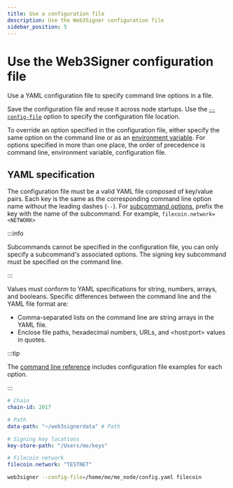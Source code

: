```yaml
---
title: Use a configuration file
description: Use the Web3Signer configuration file
sidebar_position: 5
---
```


# Use the Web3Signer configuration file

Use a YAML configuration file to specify command line options in a file.

Save the configuration file and reuse it across node startups. Use the [`--config-file`](../Reference/CLI/CLI-Syntax.md#config-file) option to specify the configuration file location.

To override an option specified in the configuration file, either specify the same option on the command line or as an [environment variable](../Reference/CLI/CLI-Syntax.md#environment-variables). For options specified in more than one place, the order of precedence is command line, environment variable, configuration file.

## YAML specification

The configuration file must be a valid YAML file composed of key/value pairs. Each key is the same as the corresponding command line option name without the leading dashes (`--`). For [subcommand options], prefix the key with the name of the subcommand. For example, `filecoin.network=<NETWORK>`

:::info

Subcommands cannot be specified in the configuration file, you can only specify a subcommand's associated options. The signing key subcommand must be specified on the command line.

:::

Values must conform to YAML specifications for string, numbers, arrays, and booleans. Specific differences between the command line and the YAML file format are:

- Comma-separated lists on the command line are string arrays in the YAML file.
- Enclose file paths, hexadecimal numbers, URLs, and &lt;host:port> values in quotes.

:::tip

The [command line reference](../Reference/CLI/CLI-Syntax.md) includes configuration file examples for each option.

:::

```yaml title="Sample YAML configuration file"
# Chain
chain-id: 2017

# Path
data-path: "~/web3signerdata" # Path

# Signing key locations
key-store-path: "/Users/me/keys"

# Filecoin network
filecoin.network: "TESTNET"
```

```bash title="Starting Web3Signer with a configuration file"
web3signer --config-file=/home/me/me_node/config.yaml filecoin
```

<!-- links -->

[subcommand options]: ../Reference/CLI/CLI-Subcommands.md
